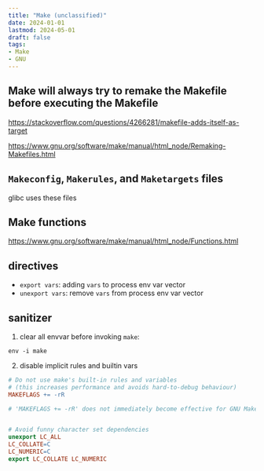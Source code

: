 ```yaml
---
title: "Make (unclassified)"
date: 2024-01-01
lastmod: 2024-05-01
draft: false
tags:
- Make
- GNU
---
```


##  Make will always try to remake the Makefile before executing the Makefile

https://stackoverflow.com/questions/4266281/makefile-adds-itself-as-target

https://www.gnu.org/software/make/manual/html_node/Remaking-Makefiles.html


## `Makeconfig`, `Makerules`, and `Maketargets` files

glibc uses these files

## Make functions

https://www.gnu.org/software/make/manual/html_node/Functions.html


## directives

- `export vars`: adding `vars` to process env var vector
- `unexport vars`: remove `vars` from process env var vector

## sanitizer

1. clear all envvar before invoking `make`:

```
env -i make
```

2. disable implicit rules and builtin vars

```makefile
# Do not use make's built-in rules and variables
# (this increases performance and avoids hard-to-debug behaviour)
MAKEFLAGS += -rR

# 'MAKEFLAGS += -rR' does not immediately become effective for GNU Make 3.x


# Avoid funny character set dependencies
unexport LC_ALL
LC_COLLATE=C
LC_NUMERIC=C
export LC_COLLATE LC_NUMERIC
```